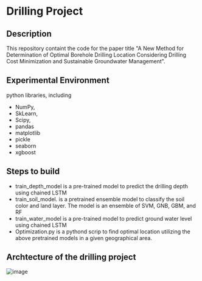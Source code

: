# Drilling Project


## Description
This repository containt the code for the paper title "A New Method for Determination of Optimal Borehole Drilling Location Considering Drilling Cost Minimization and
Sustainable Groundwater Management".

## Experimental Environment
python libraries, 
including 
- NumPy, 
- SkLearn,
- Scipy,
- pandas
- matplotlib
- pickle
- seaborn
- xgboost

## Steps to build

- train_depth_model is a pre-trained model to predict the drilling depth using chained LSTM 
- train_soil_model. is a pretrained ensemble model to classify the soil color and land layer. The model is an ensemble of SVM, GNB, GBM, and RF
- train_water_model is a pre-trained model to predict ground water level using chained LSTM  
- Optimization.py is a pythond scrip to find optimal location utilizing the above pretrained models in a given geographical area.


## Archtecture of the drilling project
![image](https://user-images.githubusercontent.com/106262211/214262805-4aca910c-ee57-49df-87d3-97a842aaeef7.png)
